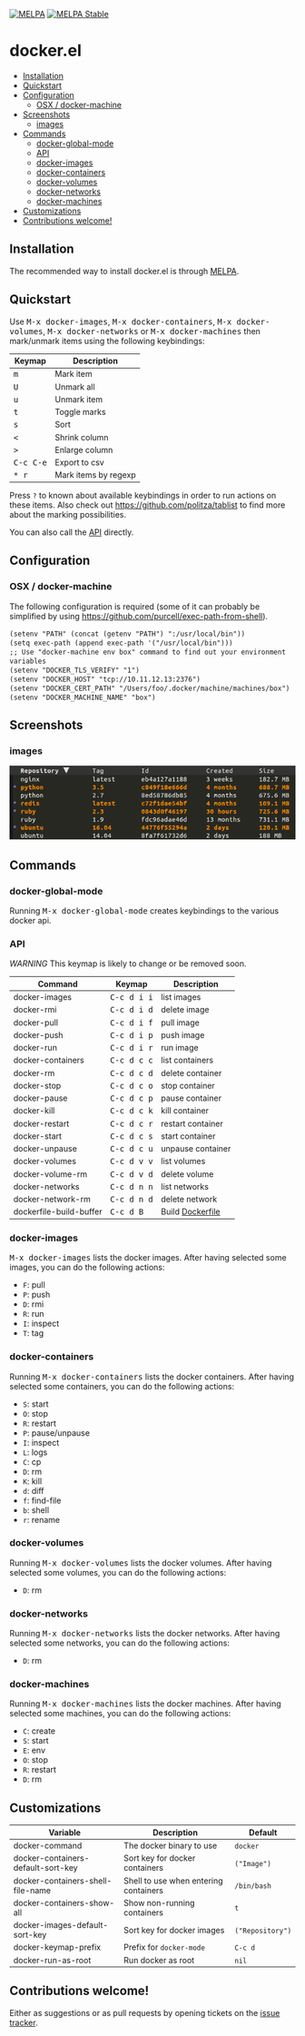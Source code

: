 [![MELPA](http://melpa.org/packages/docker-badge.svg)](http://melpa.org/#/docker)
[![MELPA Stable](http://stable.melpa.org/packages/docker-badge.svg)](http://stable.melpa.org/#/docker)

# docker.el

* [Installation](#installation)
* [Quickstart](#quickstart)
* [Configuration](#configuration)
   * [OSX / docker-machine](#osx--docker-machine)
* [Screenshots](#screenshots)
   * [images](#images)
* [Commands](#commands)
   * [docker-global-mode](#docker-global-mode)
   * [API](#api)
   * [docker-images](#docker-images)
   * [docker-containers](#docker-containers)
   * [docker-volumes](#docker-volumes)
   * [docker-networks](#docker-networks)
   * [docker-machines](#docker-machines)
* [Customizations](#customizations)
* [Contributions welcome!](#contributions-welcome)

## Installation

The recommended way to install docker.el is through [MELPA](https://github.com/milkypostman/melpa).

## Quickstart

Use <kbd>M-x docker-images</kbd>, <kbd>M-x docker-containers</kbd>,
<kbd>M-x docker-volumes</kbd>, <kbd>M-x docker-networks</kbd> or
<kbd>M-x docker-machines</kbd> then mark/unmark items using the
following keybindings:

| Keymap             | Description          |
|--------------------|----------------------|
| <kbd>m</kbd>       | Mark item            |
| <kbd>U</kbd>       | Unmark all           |
| <kbd>u</kbd>       | Unmark item          |
| <kbd>t</kbd>       | Toggle marks         |
| <kbd>s</kbd>       | Sort                 |
| <kbd><</kbd>       | Shrink column        |
| <kbd>></kbd>       | Enlarge column       |
| <kbd>C-c C-e</kbd> | Export to csv        |
| <kbd>* r</kbd>     | Mark items by regexp |

Press `?` to known about available keybindings in order to run actions
on these items. Also check out https://github.com/politza/tablist to find more
about the marking possibilities.

You can also call the [API](#api) directly.

## Configuration

### OSX / docker-machine

The following configuration is required (some of it can probably be
simplified by using https://github.com/purcell/exec-path-from-shell).

``` elisp
(setenv "PATH" (concat (getenv "PATH") ":/usr/local/bin"))
(setq exec-path (append exec-path '("/usr/local/bin")))
;; Use "docker-machine env box" command to find out your environment variables
(setenv "DOCKER_TLS_VERIFY" "1")
(setenv "DOCKER_HOST" "tcp://10.11.12.13:2376")
(setenv "DOCKER_CERT_PATH" "/Users/foo/.docker/machine/machines/box")
(setenv "DOCKER_MACHINE_NAME" "box")
```

## Screenshots

### images

![docker.el screenshot](screenshots/images.png)

## Commands

### docker-global-mode

Running <kbd>M-x docker-global-mode</kbd> creates keybindings to the
various docker api.

### API

*WARNING* This keymap is likely to change or be removed soon.

| Command                      | Keymap               | Description                                                     |
|------------------------------|----------------------|-----------------------------------------------------------------|
| docker-images                | <kbd>C-c d i i</kbd> | list images                                                     |
| docker-rmi                   | <kbd>C-c d i d</kbd> | delete image                                                    |
| docker-pull                  | <kbd>C-c d i f</kbd> | pull image                                                      |
| docker-push                  | <kbd>C-c d i p</kbd> | push image                                                      |
| docker-run                   | <kbd>C-c d i r</kbd> | run image                                                       |
| docker-containers            | <kbd>C-c d c c</kbd> | list containers                                                 |
| docker-rm                    | <kbd>C-c d c d</kbd> | delete container                                                |
| docker-stop                  | <kbd>C-c d c o</kbd> | stop container                                                  |
| docker-pause                 | <kbd>C-c d c p</kbd> | pause container                                                 |
| docker-kill                  | <kbd>C-c d c k</kbd> | kill container                                                  |
| docker-restart               | <kbd>C-c d c r</kbd> | restart container                                               |
| docker-start                 | <kbd>C-c d c s</kbd> | start container                                                 |
| docker-unpause               | <kbd>C-c d c u</kbd> | unpause container                                               |
| docker-volumes               | <kbd>C-c d v v</kbd> | list volumes                                                    |
| docker-volume-rm             | <kbd>C-c d v d</kbd> | delete volume                                                   |
| docker-networks              | <kbd>C-c d n n</kbd> | list networks                                                   |
| docker-network-rm            | <kbd>C-c d n d</kbd> | delete network                                                  |
| dockerfile-build-buffer      | <kbd>C-c d B</kbd>   | Build [Dockerfile](https://github.com/spotify/dockerfile-mode)  |

### docker-images

<kbd>M-x docker-images</kbd> lists the docker images.
After having selected some images, you can do the following actions:

- `F`: pull
- `P`: push
- `D`: rmi
- `R`: run
- `I`: inspect
- `T`: tag

### docker-containers

Running <kbd>M-x docker-containers</kbd> lists the docker containers.
After having selected some containers, you can do the following actions:

* `S`: start
* `O`: stop
* `R`: restart
* `P`: pause/unpause
* `I`: inspect
* `L`: logs
* `C`: cp
* `D`: rm
* `K`: kill
* `d`: diff
* `f`: find-file
* `b`: shell
* `r`: rename

### docker-volumes

Running <kbd>M-x docker-volumes</kbd> lists the docker volumes.
After having selected some volumes, you can do the following actions:

* `D`: rm

### docker-networks

Running <kbd>M-x docker-networks</kbd> lists the docker networks.
After having selected some networks, you can do the following actions:

* `D`: rm

### docker-machines

Running <kbd>M-x docker-machines</kbd> lists the docker machines.
After having selected some machines, you can do the following actions:

* `C`: create
* `S`: start
* `E`: env
* `O`: stop
* `R`: restart
* `D`: rm

## Customizations

| Variable                           | Description                           | Default          |
|------------------------------------|---------------------------------------|------------------|
| docker-command                     | The docker binary to use              | `docker`         |
| docker-containers-default-sort-key | Sort key for docker containers        | `("Image")`      |
| docker-containers-shell-file-name  | Shell to use when entering containers | `/bin/bash`      |
| docker-containers-show-all         | Show non-running containers           | `t`              |
| docker-images-default-sort-key     | Sort key for docker images            | `("Repository")` |
| docker-keymap-prefix               | Prefix for `docker-mode`              | `C-c d`          |
| docker-run-as-root                 | Run docker as root                    | `nil`            |

## Contributions welcome!

Either as suggestions or as pull requests by opening tickets on the
[issue tracker](https://github.com/Silex/docker.el/issues).
